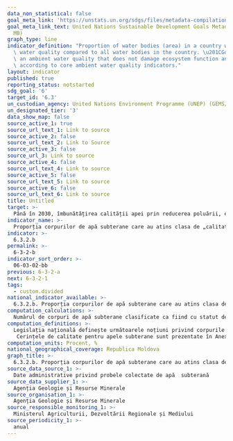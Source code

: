 ```yaml
---
data_non_statistical: false
goal_meta_link: 'https://unstats.un.org/sdgs/files/metadata-compilation/Metadata-Goal-6.pdf '
goal_meta_link_text: United Nations Sustainable Development Goals Metadata (PDF 4.0
  MB)
graph_type: line
indicator_definition: "Proportion of water bodies (area) in a country with good ambient\
  \ water quality compared to all water bodies in the country. \u201CGood\u201D indicates\
  \ an ambient water quality that does not damage ecosystem function and human health\
  \ according to core ambient water quality indicators."
layout: indicator
published: true
reporting_status: notstarted
sdg_goal: '6'
target_id: '6.3'
un_custodian_agency: United Nations Environment Programme (UNEP) (GEMS/Water)
un_designated_tier: '3'
data_show_map: false
source_active_1: true
source_url_text_1: Link to source
source_active_2: false
source_url_text_2: Link to Source
source_active_3: false
source_url_3: Link to source
source_active_4: false
source_url_text_4: Link to source
source_active_5: false
source_url_text_5: Link to source
source_active_6: false
source_url_text_6: Link to source
title: Untitled
target: >-
  Până în 2030, îmbunătățirea calității apei prin reducerea poluării, eliminarea depozitării     deșeurilor și reducerea la minimum a  produselor chimice și materialelor periculoase, înjumătățind proporția apelor uzate netratate și sporind substanțial reciclarea și reutilizarea sigură la nivel global
indicator_name: >-
  Proporția corpurilor de apă subterane care au atins clasa de „calitate bună” conform parametrilor microbiologici
indicator: >-
  6.3.2.b
permalink: >-
  6-3-2-b
indicator_sort_order: >-
  06-03-02-bb
previous: 6-3-2-a
next: 6-3-2-1
tags:
  - custom.divided
national_indicator_available: >-
  6.3.2.b. Proporția corpurilor de apă subterane care au atins clasa de „calitate bună” conform parametrilor microbiologici
computation_calculations: >-
  Numărul de corpuri de apă subterane clasificate ca fiind cu statut de „calitate bună” raportat la numărul total al corpurilor de apă subterane clasificate *100
computation_definitions: >-
  Legislația națională definește următoarele noțiuni privind corpurile de apă: 1) corp de apă artificial – corp de apă de suprafață creat prin activitate umană; 2) corp de apă de suprafață – parte distinctă și semnificativă a unei ape de suprafață, cum ar fi: lac, lac de acumulare, iaz, curs de apă – râu sau canal, segment al unui curs de apă – râu sau canal, ape tranzitorii; 3) corp de apă subterană – volum distinct de apă subterană în limitele unui acvifer sau ale mai multor acvifere.<br> 
   Cerințele de calitate pentru apele subterane sunt prezentate în Anexa nr. 1 a HG. nr.931/2013,  pentru aprobarea Regulamentului cu privire la cerințele de calitate a apelor subterane.
computation_units: Procent, %
national_geographical_coverage: Republica Moldova
graph_title: >-
  6.3.2.b. Proporția corpurilor de apă subterane care au atins clasa de „calitate bună” conform parametrilor microbiologici
source_data_source_1: >-
  Date administrative privind probele colectate de apă  subterană
source_data_supplier_1: >-
  Agenția Geologie și Resurse Minerale
source_organisation_1: >-
  Agenția Geologie și Resurse Minerale
source_responsible_monitoring_1: >-
  Ministerul Agriculturii, Dezvoltării Regionale și Mediului
source_periodicity_1: >-
  anual
---
```

